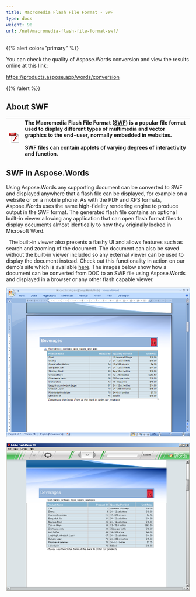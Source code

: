 ```yaml
---
title: Macromedia Flash File Format - SWF
type: docs
weight: 90
url: /net/macromedia-flash-file-format-swf/
---
```


{{% alert color="primary" %}} 

You can check the quality of Aspose.Words conversion and view the results online at this link:

<https://products.aspose.app/words/conversion>

{{% /alert %}} 


## **About SWF**

|![todo:image_alt_text](macromedia-flash-file-format-swf_1.png)|The Macromedia Flash File Format ([SWF](https://docs.fileformat.com/page-description-language/swf/)) is a popular file format used to display different types of multimedia and vector graphics to the end-user, normally embedded in websites. <br><br>SWF files can contain applets of varying degrees of interactivity and function.|
| :- | :- |
## **SWF in Aspose.Words**
Using Aspose.Words any supporting document can be converted to SWF and displayed anywhere that a flash file can be displayed, for example on a website or on a mobile phone. As with the PDF and XPS formats, Aspose.Words uses the same high-fidelity rendering engine to produce output in the SWF format. The generated flash file contains an optional built-in viewer allowing any application that can open flash format files to display documents almost identically to how they originally looked in Microsoft Word. 

` `The built-in viewer also presents a flashy UI and allows features such as search and zooming of the document. The document can also be saved without the built-in viewer included so any external viewer can be used to display the document instead. Check out this functionality in action on our demo’s site which is available [here](http://www.aspose.com/demos/.net-components/aspose.words/default.aspx). The images below show how a document can be converted from DOC to an SWF file using Aspose.Words and displayed in a browser or any other flash capable viewer.

![todo:image_alt_text](macromedia-flash-file-format-swf_2.png)




![todo:image_alt_text](macromedia-flash-file-format-swf_3.png)
